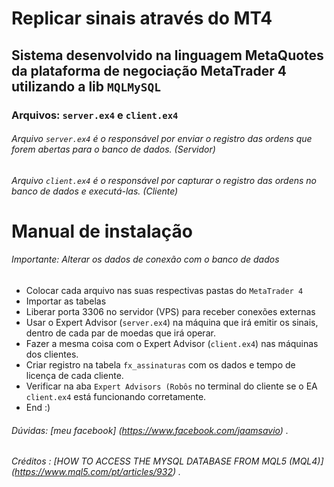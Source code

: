 # Replicar sinais através do MT4
## Sistema desenvolvido na linguagem MetaQuotes da plataforma de negociação MetaTrader 4 utilizando a lib `MQLMySQL` 

### Arquivos: `server.ex4` e `client.ex4` 

###### Arquivo `server.ex4` é o responsável por enviar o registro das ordens que forem abertas para o banco de dados. (Servidor) 
###### Arquivo `client.ex4` é o responsável por capturar o registro das ordens no banco de dados e executá-las. (Cliente)

# Manual de instalação
###### Importante: Alterar os dados de conexão com o banco de dados

* Colocar cada arquivo nas suas respectivas pastas do `MetaTrader 4`
* Importar as tabelas 
* Liberar porta 3306 no servidor (VPS) para receber conexões externas  
* Usar o Expert Advisor (`server.ex4`) na máquina que irá emitir os sinais, dentro de cada par de moedas que irá operar. 
* Fazer a mesma coisa com o Expert Advisor (`client.ex4`) nas máquinas dos clientes. 
* Criar registro na tabela `fx_assinaturas` com os dados e tempo de licença de cada cliente. 
* Verificar na aba `Expert Advisors (Robôs` no terminal do cliente se o EA `client.ex4` está funcionando corretamente. 
* End :) 

###### Dúvidas: [meu facebook] (https://www.facebook.com/jaamsavio) .
###### Créditos : [HOW TO ACCESS THE MYSQL DATABASE FROM MQL5 (MQL4)] (https://www.mql5.com/pt/articles/932) .

